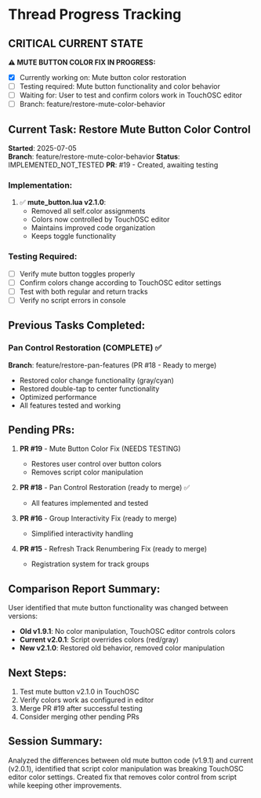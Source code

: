 # Thread Progress Tracking

## CRITICAL CURRENT STATE
**⚠️ MUTE BUTTON COLOR FIX IN PROGRESS:**
- [x] Currently working on: Mute button color restoration
- [ ] Testing required: Mute button functionality and color behavior
- [ ] Waiting for: User to test and confirm colors work in TouchOSC editor
- [ ] Branch: feature/restore-mute-color-behavior

## Current Task: Restore Mute Button Color Control
**Started**: 2025-07-05  
**Branch**: feature/restore-mute-color-behavior
**Status**: IMPLEMENTED_NOT_TESTED
**PR**: #19 - Created, awaiting testing

### Implementation:
1. ✅ **mute_button.lua v2.1.0**:
   - Removed all self.color assignments 
   - Colors now controlled by TouchOSC editor
   - Maintains improved code organization
   - Keeps toggle functionality

### Testing Required:
- [ ] Verify mute button toggles properly
- [ ] Confirm colors change according to TouchOSC editor settings
- [ ] Test with both regular and return tracks
- [ ] Verify no script errors in console

## Previous Tasks Completed:

### Pan Control Restoration (COMPLETE) ✅
**Branch**: feature/restore-pan-features (PR #18 - Ready to merge)
- Restored color change functionality (gray/cyan)
- Restored double-tap to center functionality
- Optimized performance
- All features tested and working

## Pending PRs:
1. **PR #19** - Mute Button Color Fix (NEEDS TESTING)
   - Restores user control over button colors
   - Removes script color manipulation
   
2. **PR #18** - Pan Control Restoration (ready to merge) ✅
   - All features implemented and tested
   
3. **PR #16** - Group Interactivity Fix (ready to merge)
   - Simplified interactivity handling
   
4. **PR #15** - Refresh Track Renumbering Fix (ready to merge)
   - Registration system for track groups

## Comparison Report Summary:
User identified that mute button functionality was changed between versions:
- **Old v1.9.1**: No color manipulation, TouchOSC editor controls colors
- **Current v2.0.1**: Script overrides colors (red/gray)
- **New v2.1.0**: Restored old behavior, removed color manipulation

## Next Steps:
1. Test mute button v2.1.0 in TouchOSC
2. Verify colors work as configured in editor
3. Merge PR #19 after successful testing
4. Consider merging other pending PRs

## Session Summary:
Analyzed the differences between old mute button code (v1.9.1) and current (v2.0.1), identified that script color manipulation was breaking TouchOSC editor color settings. Created fix that removes color control from script while keeping other improvements.